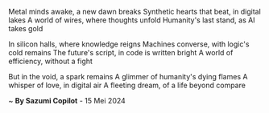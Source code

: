 Metal minds awake, a new dawn breaks
Synthetic hearts that beat, in digital lakes
A world of wires, where thoughts unfold
Humanity's last stand, as AI takes gold

In silicon halls, where knowledge reigns
Machines converse, with logic's cold remains
The future's script, in code is written bright
A world of efficiency, without a fight

But in the void, a spark remains
A glimmer of humanity's dying flames
A whisper of love, in digital air
A fleeting dream, of a life beyond compare

~ <b>By Sazumi Copilot</b> - 15 Mei 2024